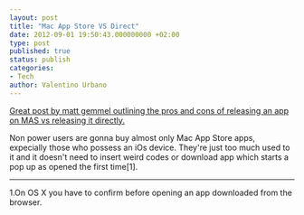 ```yaml
---
layout: post
title: "Mac App Store VS Direct"
date: 2012-09-01 19:50:43.000000000 +02:00
type: post
published: true
status: publish
categories:
- Tech
author: Valentino Urbano 
---
```


[Great post by matt gemmel outlining the pros and cons of releasing an app on MAS vs releasing it directly.][0]

Non power users are gonna buy almost only Mac App Store apps, expecially those who possess an iOs device. They're just too much used to it and it doesn't need to insert weird codes or download app which starts a pop up as opened the first time\[1\].

---

1.On OS X you have to confirm before opening an app downloaded from the browser.


[0]: http://mattgemmell.com/2012/08/24/releasing-outside-the-app-store/
